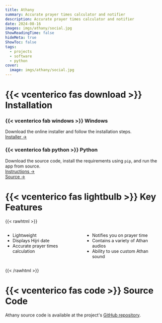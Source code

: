 ```yaml
---
title: Athany
summary: Accurate prayer times calculator and notifier
description: Accurate prayer times calculator and notifier
date: 2024-08-16
images: imgs/athany/social.jpg
ShowReadingTime: false
hideMeta: true
ShowToc: false
tags:
  - projects
  - software
  - python
cover:
  image: imgs/athany/social.jpg
---
```


# {{< vcenterico fas download >}} Installation

<div class="grid-container">
<div class="grid-item">

### {{< vcenterico fab windows >}} **Windows**

Download the online installer and follow the installation steps.  
[Installer →](https://github.com/0xzer0x/quran-companion/releases/download/v1.1.9/qc_online_installer_x64_win.exe)

</div>
<div class="grid-item">

### {{< vcenterico fab python >}} **Python**

Download the source code, install the requirements using `pip`, and run the app from source.<br/>
[Instructions →](https://github.com/0xzer0x/athany?tab=readme-ov-file#installation)<br/>
[Source →](https://github.com/0xzer0x/athany/archive/refs/tags/1.2.1-stable.zip)

</div>
</div>

# {{< vcenterico fas lightbulb >}} Key Features

{{< rawhtml >}}

<div style="display: flex; gap: 1em;">
    <div>
      <ul>
        <li>Lightweight</li>
        <li>Displays Hijri date</li>
        <li>Accurate prayer times calculation</li>
      </ul>
    </div>
    <div>
      <ul>
        <li>Notifies you on prayer time</li>
        <li>Contains a variety of Athan audios</li>
        <li>Ability to use custom Athan sound</li>
      </ul>
    </div>
</div>

{{< /rawhtml >}}

# {{< vcenterico fas code >}} Source Code

Athany source code is available at the project's [GitHub repository](https://github.com/0xzer0x/athany).
